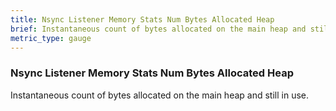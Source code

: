 ```yaml
---
title: Nsync Listener Memory Stats Num Bytes Allocated Heap
brief: Instantaneous count of bytes allocated on the main heap and still in use.
metric_type: gauge
---
```


### Nsync Listener Memory Stats Num Bytes Allocated Heap

Instantaneous count of bytes allocated on the main heap and still in use.